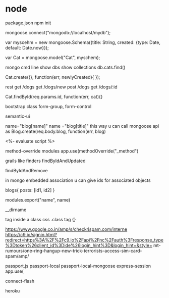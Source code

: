 # node

package.json
npm init

mongoose.connect("mongodb://localhost/mydb");

var myscehm = new mongoose.Schema({title: String, created: {type: Date, default: Date.now}});


var Cat = mongoose.model("Cat", myschem);

mongo cmd line
show dbs
show collections
db.cats.find()

Cat.create({}, function(err, newlyCreated){
});

rest
get /dogs
get /dogs/new
post /dogs
get /dogs/:id

Cat.findById(req.params.id, function(err, cat){}

bootstrap class form-group, form-control

semantic-ui

name="blog[name]" 
name ="blog[title]"
this way u can call mongoose api as 
Blog.create(req.body.blog, function(err, blog)

<%- evaluate script %>

method-override modules
app.use(methodOverride("_method")

grails like finders findByIdAndUpdated

findByIdAndRemove

in mongo embedded association u can give ids for associated objects

blogs{
posts: [id1, id2]
}

modules.export("name", name)

__dirname

tag inside a class css
.class tag {}

https://www.google.co.in/amp/s/check4spam.com/interne
https://c9.io/signin.html?redirect=https%3A%2F%2Fc9.io%2Fapi%2Fnc%2Fauth%3Fresponse_type%3Dtoken%26client_id%3Dide%26login_hint%3D&login_hint=&style=
mt-rumours/one-ring-hangup-new-trick-terrorists-access-sim-card-spam/amp/

passport.js
passport-local
passport-local-mongoose
express-session
app.use(

connect-flash

heroku
